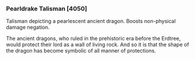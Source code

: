 ### Pearldrake Talisman [4050]

Talisman depicting a pearlescent ancient dragon. Boosts non-physical damage negation.

The ancient dragons, who ruled in the prehistoric era before the Erdtree, would protect their lord as a wall of living rock. And so it is that the shape of the dragon has become symbolic of all manner of protections.